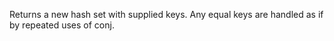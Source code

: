   Returns a new hash set with supplied keys.  Any equal keys are
  handled as if by repeated uses of conj.